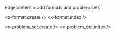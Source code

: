 Edgecontent = add formats and problem sets

<x-format.create />
<x-format.index />

<x-problem_set.create />
<x-problem_set.index />